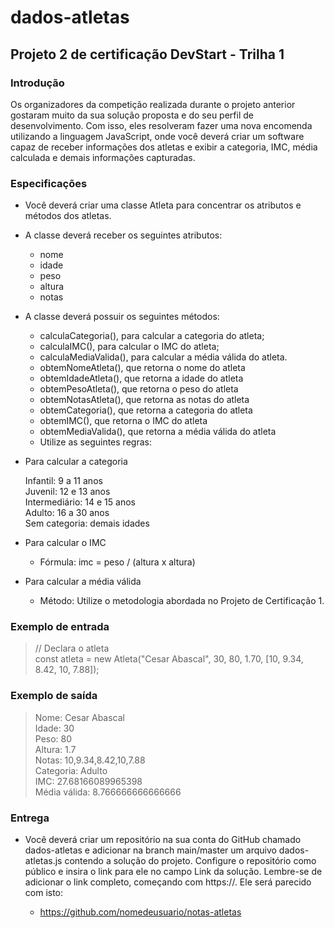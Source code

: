 # dados-atletas

## Projeto 2 de certificação DevStart - Trilha 1

### Introdução

Os organizadores da competição realizada durante o projeto anterior gostaram muito da sua solução proposta e do seu perfil de desenvolvimento. Com isso, eles resolveram fazer uma nova encomenda utilizando a linguagem JavaScript, onde você deverá criar um software capaz de receber informações dos atletas e exibir a categoria, IMC, média calculada e demais informações capturadas.

### Especificações

- Você deverá criar uma classe Atleta para concentrar os atributos e métodos dos atletas.

- A classe deverá receber os seguintes atributos:

  * nome
  * idade
  * peso
  * altura
  * notas

- A classe deverá possuir os seguintes métodos:

  * calculaCategoria(), para calcular a categoria do atleta;
  * calculaIMC(), para calcular o IMC do atleta;
  * calculaMediaValida(), para calcular a média válida do atleta.
  * obtemNomeAtleta(), que retorna o nome do atleta
  * obtemIdadeAtleta(), que retorna a idade do atleta
  * obtemPesoAtleta(), que retorna o peso do atleta
  * obtemNotasAtleta(), que retorna as notas do atleta
  * obtemCategoria(), que retorna a categoria do atleta
  * obtemIMC(), que retorna o IMC do atleta
  * obtemMediaValida(), que retorna a média válida do atleta
  * Utilize as seguintes regras:

- Para calcular a categoria

   Infantil: 9 a 11 anos <br> 
   Juvenil: 12 e 13 anos <br> 
   Intermediário: 14 e 15 anos <br> 
   Adulto: 16 a 30 anos <br> 
   Sem categoria: demais idades <br> 

- Para calcular o IMC

  * Fórmula: imc = peso / (altura x altura)

- Para calcular a média válida

  * Método: Utilize o metodologia abordada no Projeto de Certificação 1.

### Exemplo de entrada

> // Declara o atleta <br> 
const atleta = new Atleta("Cesar Abascal",
    30, 80, 1.70,
    [10, 9.34, 8.42, 10, 7.88]);

### Exemplo de saída

 > Nome: Cesar Abascal <br> 
   Idade: 30 <br> 
   Peso: 80 <br> 
   Altura: 1.7 <br> 
   Notas: 10,9.34,8.42,10,7.88 <br> 
   Categoria: Adulto <br> 
   IMC: 27.68166089965398 <br> 
   Média válida: 8.766666666666666 <br> 
 
 ### Entrega

- Você deverá criar um repositório na sua conta do GitHub chamado dados-atletas e adicionar na branch main/master um arquivo dados-atletas.js contendo a solução do projeto. Configure o repositório como público e insira o link para ele no campo Link da solução. Lembre-se de adicionar o link completo, começando com https://. Ele será parecido com isto:

  * https://github.com/nomedeusuario/notas-atletas
